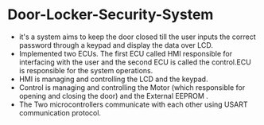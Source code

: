 # Door-Locker-Security-System
 - it's a system aims to keep the door closed till the user inputs the correct password through a keypad and display the data over LCD.
 - Implemented two ECUs. The first ECU called HMI responsible for interfacing with the user and the second ECU is called the control.ECU is responsible for the system operations.
 - HMI is managing and controlling the LCD and the keypad.
 - Control is managing and controlling the Motor (which responsible for opening and closing the door) and the External EEPROM .
 - The Two microcontrollers communicate with each other using USART communication protocol. 
